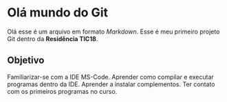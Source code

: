 # Olá mundo do Git
Olá esse é um arquivo em formato *Markdown*.
Esse é meu primeiro projeto Git dentro da **Residência
TIC18**.
## Objetivo
Familiarizar-se com a IDE MS-Code. Aprender como compilar e
executar programas dentro da IDE. Aprender a instalar
complementos. Ter contato com os primeiros programas no curso.
